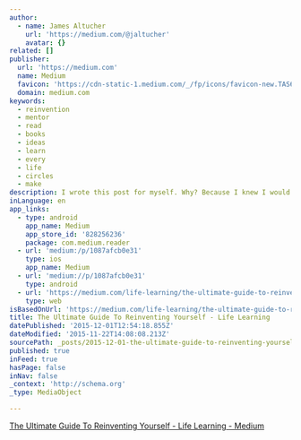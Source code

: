 ```yaml
---
author:
  - name: James Altucher
    url: 'https://medium.com/@jaltucher'
    avatar: {}
related: []
publisher:
  url: 'https://medium.com'
  name: Medium
  favicon: 'https://cdn-static-1.medium.com/_/fp/icons/favicon-new.TAS6uQ-Y7kcKgi0xjcYHXw.ico'
  domain: medium.com
keywords:
  - reinvention
  - mentor
  - read
  - books
  - ideas
  - learn
  - every
  - life
  - circles
  - make
description: I wrote this post for myself. Why? Because I knew I would need it. Because I know that this idea for reinventing myself has worked over and over for me. Because I knew I would need guidelines to look at when I was most scared.
inLanguage: en
app_links:
  - type: android
    app_name: Medium
    app_store_id: '828256236'
    package: com.medium.reader
  - url: 'medium:/p/1087afcb0e31'
    type: ios
    app_name: Medium
  - url: 'medium://p/1087afcb0e31'
    type: android
  - url: 'https://medium.com/life-learning/the-ultimate-guide-to-reinventing-yourself-1087afcb0e31'
    type: web
isBasedOnUrl: 'https://medium.com/life-learning/the-ultimate-guide-to-reinventing-yourself-1087afcb0e31#.qofixnk60'
title: The Ultimate Guide To Reinventing Yourself - Life Learning
datePublished: '2015-12-01T12:54:18.855Z'
dateModified: '2015-11-22T14:08:08.213Z'
sourcePath: _posts/2015-12-01-the-ultimate-guide-to-reinventing-yourself-life-learning.md
published: true
inFeed: true
hasPage: false
inNav: false
_context: 'http://schema.org'
_type: MediaObject

---
```

[The Ultimate Guide To Reinventing Yourself - Life Learning - Medium][0]

[0]: https://medium.com/life-learning/the-ultimate-guide-to-reinventing-yourself-1087afcb0e31